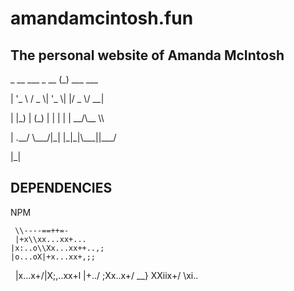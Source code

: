 # amandamcintosh.fun
##  The personal website of Amanda McIntosh

  \_ \_\_   \_\_\_  \_ \_\_ \(\_\) \_\_\_  \_\_\_ 
  
 | \'\_ \\ / \_ \\| \'\_ \\| |/ \_ \\/ \_\_|
 
 | |\_\) | \(\_\) | | | | |  \_\_/\\\_\_ \\\\
 
 | \.\_\_/ \\\_\_\_/|\_| |\_|\_|\\\_\_\_||\_\_\_/
 
 |\_|
 

## DEPENDENCIES
NPM


     \\----==++=-                            
     |+x\\xx...xx+...
    |x:..o\\Xx...xx++..,;
    |o...oX|+x...xx+,;;
   |x...x+/|X;,..xx+l
   |+../    ;Xx..x+/
    \__}   XXiix+/
           \xi..
       
